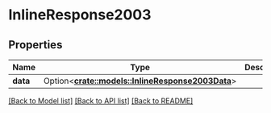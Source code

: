 # InlineResponse2003

## Properties

Name | Type | Description | Notes
------------ | ------------- | ------------- | -------------
**data** | Option<[**crate::models::InlineResponse2003Data**](inline_response_200_3_data.md)> |  | [optional]

[[Back to Model list]](../README.md#documentation-for-models) [[Back to API list]](../README.md#documentation-for-api-endpoints) [[Back to README]](../README.md)


